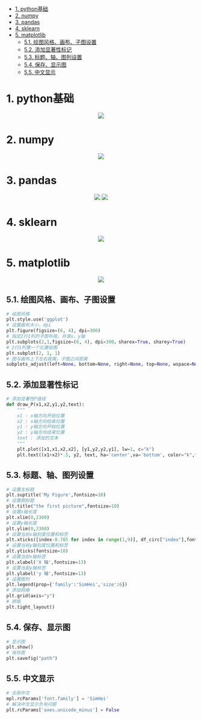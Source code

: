 
<!-- TOC -->

- [1. python基础](#1-python基础)
- [2. numpy](#2-numpy)
- [3. pandas](#3-pandas)
- [4. sklearn](#4-sklearn)
- [5. matplotlib](#5-matplotlib)
  - [5.1. 绘图风格、画布、子图设置](#51-绘图风格画布子图设置)
  - [5.2. 添加显著性标记](#52-添加显著性标记)
  - [5.3. 标题、轴、图列设置](#53-标题轴图列设置)
  - [5.4. 保存、显示图](#54-保存显示图)
  - [5.5. 中文显示](#55-中文显示)

<!-- /TOC -->

# 1. python基础
<div align=center>
    <img src="https://github.com/bio-Tao/notes/raw/main/%E5%9B%BE%E7%89%87/python%E9%80%9F%E6%9F%A5/Python%E9%80%9F%E6%9F%A5_python%E5%9F%BA%E7%A1%80.jpg" style="zoom: 100%;" />
</div>


# 2. numpy
<div align=center>
    <img src="https://github.com/bio-Tao/notes/raw/main/%E5%9B%BE%E7%89%87/python%E9%80%9F%E6%9F%A5/Python%E9%80%9F%E6%9F%A5_numpy.jpg" style="zoom: 100%;" />
</div>


# 3. pandas
<div align=center>
    <img src="https://github.com/bio-Tao/notes/raw/main/%E5%9B%BE%E7%89%87/python%E9%80%9F%E6%9F%A5/Python%E9%80%9F%E6%9F%A5_pandas-1.jpg" style="zoom: 100%;" />
    <img src="https://github.com/bio-Tao/notes/raw/main/%E5%9B%BE%E7%89%87/python%E9%80%9F%E6%9F%A5/Python%E9%80%9F%E6%9F%A5_pandas-2.jpg" style="zoom: 100%;" />
</div>


# 4. sklearn
<div align=center>
    <img src="https://github.com/bio-Tao/notes/raw/main/%E5%9B%BE%E7%89%87/python%E9%80%9F%E6%9F%A5/Python%E9%80%9F%E6%9F%A5_sklearn.jpg" style="zoom: 100%;" />
</div>


# 5. matplotlib
<div align=center>
    <img src="https://github.com/bio-Tao/notes/raw/main/%E5%9B%BE%E7%89%87/python%E9%80%9F%E6%9F%A5/Python%E9%80%9F%E6%9F%A5_matplotlib.jpg" style="zoom: 100%;" />
</div>

## 5.1. 绘图风格、画布、子图设置
```python
# 绘图风格
plt.style.use('ggplot')
# 设置画布大小，dpi
plt.figure(figsize=(6, 4), dpi=300)
# 指定2行1列的子图布局，共享x、y轴
plt.subplots(2,1,figsize=(6, 4), dpi=300，sharex=True, sharey=True)
# 2行1列第一个位置绘图
plt.subplot(2, 1, 1)
# 图与画布上下左右距离，子图之间距离
subplots_adjust(left=None, bottom=None, right=None, top=None, wspace=None, hspace=None)
```

## 5.2. 添加显著性标记
```python
# 添加显著性P值线
def draw_P(x1,x2,y1,y2,text):
    """
    x1 : x轴方向开始位置
    x2 : x轴方向结束位置
    y1 : y轴方向开始位置
    y2 : y轴方向结束位置
    text : 添加的文本
    """
    plt.plot([x1,x1,x2,x2], [y1,y2,y2,y1], lw=1, c="k")
    plt.text((x1+x2)*.5, y2, text, ha='center',va='bottom', color="k",fontsize=5)
```

## 5.3. 标题、轴、图列设置
```python
# 设置主标题
plt.suptitle('My Figure',fontsize=10)
# 设置图标题
plt.title("the first picture",fontsize=10)
# 设置x轴长度
plt.xlim(0,2300)
# 设置y轴长度
plt.ylim(0,2300)
# 设置当前x轴刻度位置和标签
plt.xticks([index-0.705 for index in range(1,9)], df_circ["index"],fontsize=10)
# 设置当前y轴刻度位置和标签
plt.yticks(fontsize=10)
# 设置当前x轴标签
plt.xlabel('X 轴',fontsize=13)
# 设置当前y轴标签
plt.ylabel('y 轴',fontsize=13)
# 设置图列
plt.legend(prop={'family':'SimHei','size':6})
# 添加网格
plt.grid(axis="y")
# 排版
plt.tight_layout()
```

## 5.4. 保存、显示图
```python
# 显示图
plt.show()
# 保存图
plt.savefig("path")
```

## 5.5. 中文显示
```python
# 全局中文
mpl.rcParams['font.family'] = 'SimHei'
# 解决中文显示负号问题
plt.rcParams['axes.unicode_minus'] = False
```